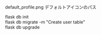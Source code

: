 default_profile.png
デフォルトアイコンのパス

flask db init    
flask db migrate -m "Create user table"   
flask db upgrade
